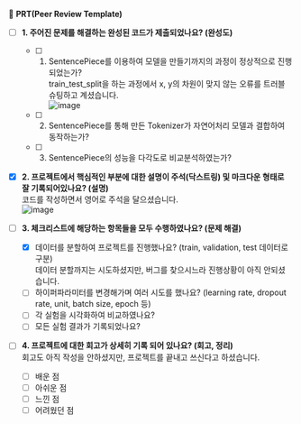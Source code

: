 🔑 **PRT(Peer Review Template)**

- [ ] **1. 주어진 문제를 해결하는 완성된 코드가 제출되었나요? (완성도)**    
  - [ ] 1. SentencePiece를 이용하여 모델을 만들기까지의 과정이 정상적으로 진행되었는가?  
        train_test_split을 하는 과정에서 x, y의 차원이 맞지 않는 오류를 트러블 슈팅하고 계셨습니다.   
    ![image](https://github.com/Democratas/My-first-repository/assets/85987307/d17d26c7-1371-4265-a144-8ad8004c56e1)

  - [ ] 2. SentencePiece를 통해 만든 Tokenizer가 자연어처리 모델과 결합하여 동작하는가?  
  - [ ] 3. SentencePiece의 성능을 다각도로 비교분석하였는가?  
- [x] **2. 프로젝트에서 핵심적인 부분에 대한 설명이 주석(닥스트링) 및 마크다운 형태로 잘 기록되어있나요? (설명)**  
      코드를 작성하면서 영어로 주석을 달으셨습니다.  
      ![image](https://github.com/Democratas/My-first-repository/assets/85987307/9f88a552-fd3d-4c73-a098-f41bf894d7f0)


- [ ] **3. 체크리스트에 해당하는 항목들을 모두 수행하였나요? (문제 해결)**
  - [x] 데이터를 분할하여 프로젝트를 진행했나요? (train, validation, test 데이터로 구분)  
        데이터 분할까지는 시도하셨지만, 버그를 찾으시느라 진행상황이 아직 안되셨습니다.  
  - [ ] 하이퍼파라미터를 변경해가며 여러 시도를 했나요? (learning rate, dropout rate, unit, batch size, epoch 등)
  - [ ] 각 실험을 시각화하여 비교하였나요?
  - [ ] 모든 실험 결과가 기록되었나요?

- [ ] **4. 프로젝트에 대한 회고가 상세히 기록 되어 있나요? (회고, 정리)**  
      회고도 아직 작성을 안하셨지만, 프로젝트를 끝내고 쓰신다고 하셨습니다.  
  - [ ] 배운 점
  - [ ] 아쉬운 점
  - [ ] 느낀 점
  - [ ] 어려웠던 점
